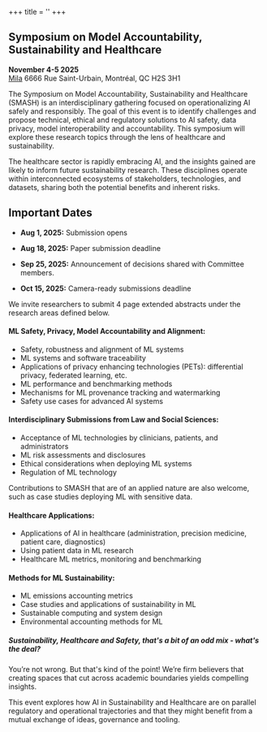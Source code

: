+++
title = ''
+++
## Symposium on Model Accountability, Sustainability and Healthcare
**November 4-5 2025**\
[Mila](https://mila.quebec/en) 6666 Rue Saint-Urbain, Montréal, QC H2S 3H1

The Symposium on Model Accountability, Sustainability and Healthcare (SMASH) is an interdisciplinary gathering focused on operationalizing AI safely and responsibly. The goal of this event is to identify challenges and propose technical, ethical and regulatory solutions to AI safety, data privacy, model interoperability and accountability. This symposium will explore these research topics through the lens of healthcare and sustainability.

The healthcare sector is rapidly embracing AI, and the insights gained are likely to inform future sustainability research. These disciplines operate within interconnected ecosystems of stakeholders, technologies, and datasets, sharing both the potential benefits and inherent risks.

## Important Dates

- **Aug 1, 2025:** Submission opens 

- **Aug 18, 2025:** Paper submission deadline 

- **Sep 25, 2025:** Announcement of decisions shared with Committee members. 

- **Oct 15, 2025:** Camera-ready submissions deadline


We invite researchers to submit 4 page extended abstracts under the research areas defined below.

#### ML Safety, Privacy, Model Accountability and Alignment:
- Safety, robustness and alignment of ML systems
- ML systems and software traceability
- Applications of privacy enhancing technologies (PETs): differential privacy, federated learning, etc.
- ML performance and benchmarking methods
- Mechanisms for ML provenance tracking and watermarking
- Safety use cases for advanced AI systems

#### Interdisciplinary Submissions from Law and Social Sciences:
- Acceptance of ML technologies by clinicians, patients, and administrators
- ML risk assessments and disclosures
- Ethical considerations when deploying ML systems
- Regulation of ML technology

Contributions to SMASH that are of an applied nature are also welcome, such as case studies deploying ML with sensitive data.

#### Healthcare Applications:
- Applications of AI in healthcare (administration, precision medicine, patient care, diagnostics)
- Using patient data in ML research
- Healthcare ML metrics, monitoring and benchmarking

#### Methods for ML Sustainability:
- ML emissions accounting metrics
- Case studies and applications of sustainability in ML
- Sustainable computing and system design
- Environmental accounting methods for ML

##### Sustainability, Healthcare and Safety, that's a bit of an odd mix - what's the deal?
You’re not wrong. But that's kind of the point! We’re firm believers that creating spaces that cut across academic boundaries yields compelling insights. 

This event explores how AI in Sustainability and Healthcare are on parallel regulatory and operational trajectories and that they might benefit from a mutual exchange of ideas, governance and tooling.
